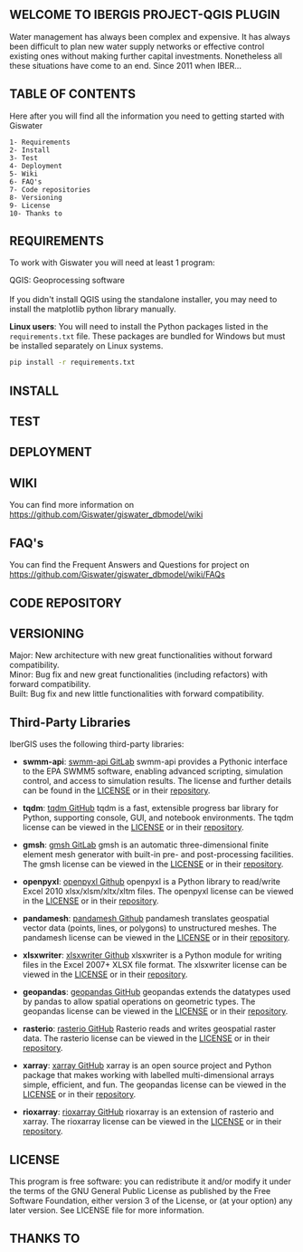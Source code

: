 ## WELCOME TO IBERGIS PROJECT-QGIS PLUGIN

Water management has always been complex and expensive. It has always been difficult to plan new water supply networks or effective control existing ones without making further capital investments. Nonetheless all these situations have come to an end. Since 2011 when IBER...


## TABLE OF CONTENTS
Here after you will find all the information you need to getting started with Giswater<br>

	1- Requirements
	2- Install
	3- Test
	4- Deployment
	5- Wiki
	6- FAQ's
	7- Code repositories
	8- Versioning
	9- License
	10- Thanks to


## REQUIREMENTS
To work with Giswater you will need at least 1 program:

QGIS: Geoprocessing software<br>
<br>
If you didn't install QGIS using the standalone installer, you may need to install the matplotlib python library manually.

**Linux users**: You will need to install the Python packages listed in the `requirements.txt` file. These packages are bundled for Windows but must be installed separately on Linux systems.
```bash
pip install -r requirements.txt
```

## INSTALL


## TEST


## DEPLOYMENT


## WIKI
You can find more information on https://github.com/Giswater/giswater_dbmodel/wiki

## FAQ's
You can find the Frequent Answers and Questions for project on https://github.com/Giswater/giswater_dbmodel/wiki/FAQs

## CODE REPOSITORY

## VERSIONING

Major: New architecture with new great functionalities without forward compatibility.<br>
Minor: Bug fix and new great functionalities (including refactors) with forward compatibility.<br>
Built: Bug fix and new little functionalities with forward compatibility.<br>

## Third-Party Libraries

IberGIS uses the following third-party libraries:

- **swmm-api**: [swmm-api GitLab](https://gitlab.com/markuspichler/swmm_api)
  swmm-api provides a Pythonic interface to the EPA SWMM5 software, enabling advanced scripting, simulation control, and access to simulation results.
  The license and further details can be found in the [LICENSE](./packages/swmm_api/LICENSE) or in their [repository](https://gitlab.com/markuspichler/swmm_api/-/blob/master/LICENSE).

- **tqdm**: [tqdm GitHub](https://github.com/tqdm/tqdm)
  tqdm is a fast, extensible progress bar library for Python, supporting console, GUI, and notebook environments.
  The tqdm license can be viewed in the [LICENSE](./packages/tqdm/LICENCE) or in their [repository](https://github.com/tqdm/tqdm/blob/master/LICENCE).

- **gmsh**: [gmsh GitLab](https://gitlab.onelab.info/gmsh/gmsh/-/tree/gmsh_4_11_1?ref_type=tags)
  gmsh is an automatic three-dimensional finite element mesh generator with built-in pre- and post-processing facilities.
  The gmsh license can be viewed in the [LICENSE](./packages/gmsh/LICENCE) or in their [repository](https://gitlab.onelab.info/gmsh/gmsh/-/blob/gmsh_4_11_1/LICENSE.txt?ref_type=tags).

- **openpyxl**: [openpyxl Github](https://foss.heptapod.net/openpyxl/openpyxl/-/tree/3.1.2?ref_type=tags)
  openpyxl is a Python library to read/write Excel 2010 xlsx/xlsm/xltx/xltm files.
  The openpyxl license can be viewed in the [LICENSE](./packages/openpyxl/LICENCE) or in their [repository](https://foss.heptapod.net/openpyxl/openpyxl/-/blob/3.1.2/LICENCE.rst?ref_type=tags).

- **pandamesh**: [pandamesh Github](https://github.com/Deltares/pandamesh/tree/main)
  pandamesh translates geospatial vector data (points, lines, or polygons) to unstructured meshes.
  The pandamesh license can be viewed in the [LICENSE](./packages/pandamesh/LICENCE) or in their [repository](https://github.com/Deltares/pandamesh/blob/main/LICENSE).

- **xlsxwriter**: [xlsxwriter Github](https://github.com/jmcnamara/XlsxWriter/tree/RELEASE_3.1.9)
  xlsxwriter is a Python module for writing files in the Excel 2007+ XLSX file format.
  The xlsxwriter license can be viewed in the [LICENSE](./packages/xlsxwriter/LICENCE) or in their [repository](https://github.com/jmcnamara/XlsxWriter/blob/RELEASE_3.1.9/LICENSE.txt).

- **geopandas**: [geopandas GitHub](https://github.com/geopandas/geopandas)
  geopandas extends the datatypes used by pandas to allow spatial operations on geometric types.
  The geopandas license can be viewed in the [LICENSE](./packages/geopandas/LICENSE.txt) or in their [repository](https://github.com/geopandas/geopandas/blob/main/LICENSE.txt).

- **rasterio**: [rasterio GitHub](https://github.com/rasterio/rasterio)
  Rasterio reads and writes geospatial raster data.
  The rasterio license can be viewed in the [LICENSE](./packages/rasterio/LICENSE.txt) or in their [repository](https://github.com/rasterio/rasterio/blob/main/LICENSE.txt).

- **xarray**: [xarray GitHub](https://github.com/geopandas/geopandas)
  xarray is an open source project and Python package that makes working with labelled multi-dimensional arrays simple, efficient, and fun.
  The geopandas license can be viewed in the [LICENSE](./packages/xarray/LICENSE) or in their [repository](https://github.com/pydata/xarray/blob/main/LICENSE).

- **rioxarray**: [rioxarray GitHub](https://github.com/corteva/rioxarray)
  rioxarray is an extension of rasterio and xarray.
  The rioxarray license can be viewed in the [LICENSE](./packages/rioxarray/LICENSE) or in their [repository](https://github.com/corteva/rioxarray/blob/master/LICENSE).

## LICENSE
This program is free software: you can redistribute it and/or modify it under the terms of the GNU General Public License as published by the Free Software Foundation, either version 3 of the License, or (at your option) any later version. See LICENSE file for more information.


## THANKS TO
